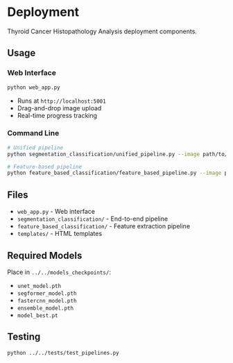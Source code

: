 # Deployment

Thyroid Cancer Histopathology Analysis deployment components.

## Usage

### Web Interface

```bash
python web_app.py
```

- Runs at `http://localhost:5001`
- Drag-and-drop image upload
- Real-time progress tracking

### Command Line

```bash
# Unified pipeline
python segmentation_classification/unified_pipeline.py --image path/to/image.png

# Feature-based pipeline
python feature_based_classification/feature_based_pipeline.py --image path/to/image.png
```

## Files

- `web_app.py` - Web interface
- `segmentation_classification/` - End-to-end pipeline
- `feature_based_classification/` - Feature extraction pipeline
- `templates/` - HTML templates

## Required Models

Place in `../../models_checkpoints/`:

- `unet_model.pth`
- `segformer_model.pth`  
- `fastercnn_model.pth`
- `ensemble_model.pth`
- `model_best.pt`

## Testing

```bash
python ../../tests/test_pipelines.py
```
